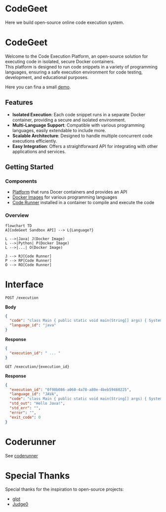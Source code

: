 # CodeGeet
Here we build open-source online code execution system.

# CodeGeet 

Welcome to the Code Execution Platform, 
an open-source solution for executing code in isolated, secure Docker containers.  
This platform is designed to run code snippets in a variety of programming languages, ensuring a safe execution environment for code testing, development, and educational purposes.

Here you can fina a small [demo](https://codegeet.io/).

## Features

- **Isolated Execution**: Each code snippet runs in a separate Docker container, providing a secure and isolated environment.
- **Multi-Language Support**: Compatible with various programming languages, easily extendable to include more.
- **Scalable Architecture**: Designed to handle multiple concurrent code executions efficiently.
- **Easy Integration**: Offers a straightforward API for integrating with other applications and services.

## Getting Started

### Components

- [Platform](https://github.com/codegeet/codegeet) that runs Docer containers and provides an API
- [Docker Images](https://github.com/codegeet/codegeet/tree/main/images) for various programming languages
- [Code Runner](https://github.com/codegeet/codegeet/tree/main/coderunner) installed in a container to compile and execute the code 
  
### Overview

```mermaid
flowchart TD
A[CodeGeet Sandbox API] --> L{Language?}

L -->|Java| J(Docker Image)
L -->|Python| P(Docker Image)
L -->|...| O(Docker Image)

J --> RJ[Code Runner]
P --> RP[Code Runner]
O --> RO[Code Runner]
```

# Interface

`POST /execution`

**Body**

```json
{
  "code": "class Main { public static void main(String[] args) { System.out.print(\"Hello Jesus!\"); } }",
  "language_id": "java"
}
```

**Response**

```json
{
  "execution_id": " ... "
}
```

`GET /execution/{execution_id}`

**Response**
```json
{
  "execution_id": "0f98b086-a060-4a78-a80e-4beb59460225",
  "language_id": "JAVA",
  "code": "class Main { public static void main(String[] args) { System.out.print(\"Hello Java!\"); } }",
  "std_out": "Hello Java!",
  "std_err": "",
  "error": "",
  "exit_code": 0
}
```

# Coderunner

See [coderunner](https://github.com/codegeet/codegeet/tree/main/coderunner)

# Special Thanks
Special thanks for the inspiration to open-source projects:
- [glot](https://github.com/glotcode)
- [Judge0](https://github.com/judge0)
